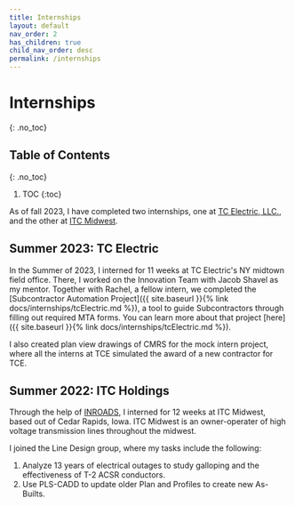 ```yaml
---
title: Internships
layout: default
nav_order: 2
has_children: true
child_nav_order: desc
permalink: /internships
---
```

# Internships
{: .no_toc}

## Table of Contents 
{: .no_toc}

1. TOC
{:toc}

As of fall 2023, I have completed two internships, one at [TC Electric, LLC.](https://www.tcelect.net/), and the other at [ITC Midwest](https://www.itc-holdings.com/itc-midwest).


## Summer 2023: TC Electric

In the Summer of 2023, I interned for 11 weeks at TC Electric's NY midtown field office. There, I worked on the Innovation Team with Jacob Shavel as my mentor. Together with Rachel, a fellow intern, we completed the [Subcontractor Automation Project]({{ site.baseurl }}{% link docs/internships/tcElectric.md %}), a tool to guide Subcontractors through filling out required MTA forms. You can learn more about that project [here]({{ site.baseurl }}{% link docs/internships/tcElectric.md %}).

I also created plan view drawings of CMRS for the mock intern project, where all the interns at TCE simulated the award of a new contractor for TCE. 

## Summer 2022: ITC Holdings

Through the help of [INROADS](https://inroads.org/), I interned for 12 weeks at ITC Midwest, based out of Cedar Rapids, Iowa. ITC Midwest is an owner-operater of high voltage transmission lines throughout the midwest. 

I joined the Line Design group, where my tasks include the following: 
1. Analyze 13 years of electrical outages to study galloping and the effectiveness of T-2 ACSR conductors.
2. Use PLS-CADD to update older Plan and Profiles to create new As-Builts.
